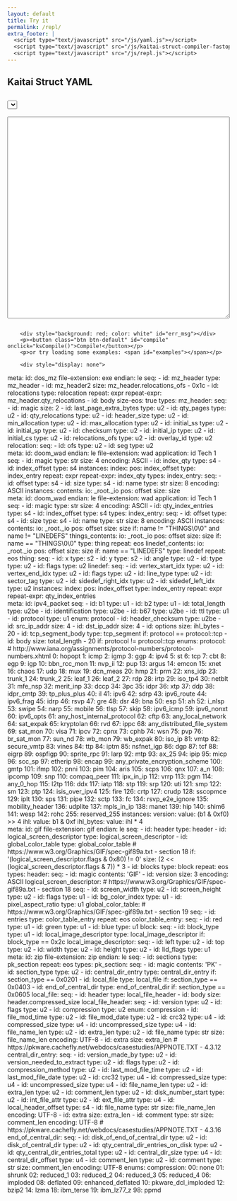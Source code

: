 ```yaml
---
layout: default
title: Try it
permalink: /repl/
extra_footer: |
  <script type="text/javascript" src="/js/yaml.js"></script>
  <script type="text/javascript" src="/js/kaitai-struct-compiler-fastopt.js"></script>
  <script type="text/javascript" src="/js/repl.js"></script>
---
```

<link rel="stylesheet" href="{{ site.baseurl }}/styles/ks.css" type="text/css">
<link rel="stylesheet" href="{{ site.baseurl }}/styles/highlight/railscasts.css" type="text/css">

<div class="container">
        <div class="row">
            <div class="col-md-5"><h2>Kaitai Struct YAML</h2></div>
            <div class="col-md-7"><h2><select id="target_lang"></select></h2></div>
        </div>
        <div class="row">
            <div class="col-md-5"><textarea id="source" rows="30" style="width: 100%"></textarea></div>
            <div class="col-md-7">
                <pre><code class="java" id="compiled"></code></pre>
            </div>
        </div>

        <div style="background: red; color: white" id="err_msg"></div>
        <p><button class="btn btn-default" id="compile" onclick="ksCompile()">Compile!</button></p>
        <p>or try loading some examples: <span id="examples"></span></p>

        <div style="display: none">
<div class="example" data-name="DOS MZ">meta:
  id: dos_mz
  file-extension: exe
  endian: le
seq:
  - id: mz_header
    type: mz_header
  - id: mz_header2
    size: mz_header.relocations_ofs - 0x1c
  - id: relocations
    type: relocation
    repeat: expr
    repeat-expr: mz_header.qty_relocations
  - id: body
    size-eos: true
types:
  mz_header:
    seq:
      - id: magic
        size: 2
      - id: last_page_extra_bytes
        type: u2
      - id: qty_pages
        type: u2
      - id: qty_relocations
        type: u2
      - id: header_size
        type: u2
      - id: min_allocation
        type: u2
      - id: max_allocation
        type: u2
      - id: initial_ss
        type: u2
      - id: initial_sp
        type: u2
      - id: checksum
        type: u2
      - id: initial_ip
        type: u2
      - id: initial_cs
        type: u2
      - id: relocations_ofs
        type: u2
      - id: overlay_id
        type: u2
  relocation:
    seq:
      - id: ofs
        type: u2
      - id: seg
        type: u2
</div>
<div class="example" data-name="Doom .wad (simple)">meta:
  id: doom_wad
  endian: le
  file-extension: wad
  application: id Tech 1
seq:
  - id: magic
    type: str
    size: 4
    encoding: ASCII
  - id: index_qty
    type: s4
  - id: index_offset
    type: s4
instances:
  index:
    pos: index_offset
    type: index_entry
    repeat: expr
    repeat-expr: index_qty
types:
  index_entry:
    seq:
      - id: offset
        type: s4
      - id: size
        type: s4
      - id: name
        type: str
        size: 8
        encoding: ASCII
    instances:
      contents:
        io: _root._io
        pos: offset
        size: size
</div>
<div class="example" data-name="Doom .wad">meta:
  id: doom_wad
  endian: le
  file-extension: wad
  application: id Tech 1
seq:
  - id: magic
    type: str
    size: 4
    encoding: ASCII
  - id: qty_index_entries
    type: s4
  - id: index_offset
    type: s4
types:
  index_entry:
    seq:
      - id: offset
        type: s4
      - id: size
        type: s4
      - id: name
        type: str
        size: 8
        encoding: ASCII
    instances:
      contents:
        io: _root._io
        pos: offset
        size: size
        if: name != "THINGS\0\0" and name != "LINEDEFS"
      things_contents:
        io: _root._io
        pos: offset
        size: size
        if: name == "THINGS\0\0"
        type: thing
        repeat: eos
      linedef_contents:
        io: _root._io
        pos: offset
        size: size
        if: name == "LINEDEFS"
        type: linedef
        repeat: eos
  thing:
    seq:
      - id: x
        type: s2
      - id: y
        type: s2
      - id: angle
        type: u2
      - id: type
        type: u2
      - id: flags
        type: u2
  linedef:
    seq:
      - id: vertex_start_idx
        type: u2
      - id: vertex_end_idx
        type: u2
      - id: flags
        type: u2
      - id: line_type
        type: u2
      - id: sector_tag
        type: u2
      - id: sidedef_right_idx
        type: u2
      - id: sidedef_left_idx
        type: u2
instances:
  index:
    pos: index_offset
    type: index_entry
    repeat: expr
    repeat-expr: qty_index_entries
</div>
<div class="example" data-name="IPv4 packet">meta:
  id: ipv4_packet
seq:
  - id: b1
    type: u1
  - id: b2
    type: u1
  - id: total_length
    type: u2be
  - id: identification
    type: u2be
  - id: b67
    type: u2be
  - id: ttl
    type: u1
  - id: protocol
    type: u1
    enum: protocol
  - id: header_checksum
    type: u2be
  - id: src_ip_addr
    size: 4
  - id: dst_ip_addr
    size: 4
  - id: options
    size: ihl_bytes - 20
  - id: tcp_segment_body
    type: tcp_segment
    if: protocol == protocol::tcp
  - id: body
    size: total_length - 20
    if: protocol != protocol::tcp
enums:
  protocol:
    # http://www.iana.org/assignments/protocol-numbers/protocol-numbers.xhtml
    0: hopopt
    1: icmp
    2: igmp
    3: ggp
    4: ipv4
    5: st
    6: tcp
    7: cbt
    8: egp
    9: igp
    10: bbn_rcc_mon
    11: nvp_ii
    12: pup
    13: argus
    14: emcon
    15: xnet
    16: chaos
    17: udp
    18: mux
    19: dcn_meas
    20: hmp
    21: prm
    22: xns_idp
    23: trunk_1
    24: trunk_2
    25: leaf_1
    26: leaf_2
    27: rdp
    28: irtp
    29: iso_tp4
    30: netblt
    31: mfe_nsp
    32: merit_inp
    33: dccp
    34: 3pc
    35: idpr
    36: xtp
    37: ddp
    38: idpr_cmtp
    39: tp_plus_plus
    40: il
    41: ipv6
    42: sdrp
    43: ipv6_route
    44: ipv6_frag
    45: idrp
    46: rsvp
    47: gre
    48: dsr
    49: bna
    50: esp
    51: ah
    52: i_nlsp
    53: swipe
    54: narp
    55: mobile
    56: tlsp
    57: skip
    58: ipv6_icmp
    59: ipv6_nonxt
    60: ipv6_opts
    61: any_host_internal_protocol
    62: cftp
    63: any_local_network
    64: sat_expak
    65: kryptolan
    66: rvd
    67: ippc
    68: any_distributed_file_system
    69: sat_mon
    70: visa
    71: ipcv
    72: cpnx
    73: cphb
    74: wsn
    75: pvp
    76: br_sat_mon
    77: sun_nd
    78: wb_mon
    79: wb_expak
    80: iso_ip
    81: vmtp
    82: secure_vmtp
    83: vines
    84: ttp
    84: iptm
    85: nsfnet_igp
    86: dgp
    87: tcf
    88: eigrp
    89: ospfigp
    90: sprite_rpc
    91: larp
    92: mtp
    93: ax_25
    94: ipip
    95: micp
    96: scc_sp
    97: etherip
    98: encap
    99: any_private_encryption_scheme
    100: gmtp
    101: ifmp
    102: pnni
    103: pim
    104: aris
    105: scps
    106: qnx
    107: a_n
    108: ipcomp
    109: snp
    110: compaq_peer
    111: ipx_in_ip
    112: vrrp
    113: pgm
    114: any_0_hop
    115: l2tp
    116: ddx
    117: iatp
    118: stp
    119: srp
    120: uti
    121: smp
    122: sm
    123: ptp
    124: isis_over_ipv4
    125: fire
    126: crtp
    127: crudp
    128: sscopmce
    129: iplt
    130: sps
    131: pipe
    132: sctp
    133: fc
    134: rsvp_e2e_ignore
    135: mobility_header
    136: udplite
    137: mpls_in_ip
    138: manet
    139: hip
    140: shim6
    141: wesp
    142: rohc
    255: reserved_255
instances:
  version:
    value: (b1 & 0xf0) >> 4
  ihl:
    value: b1 & 0xf
  ihl_bytes:
    value: ihl * 4
</div>
<div class="example" data-name="GIF image">meta:
  id: gif
  file-extension: gif
  endian: le
seq:
  - id: header
    type: header
  - id: logical_screen_descriptor
    type: logical_screen_descriptor
  - id: global_color_table
    type: global_color_table
    # https://www.w3.org/Graphics/GIF/spec-gif89a.txt - section 18
    if: '(logical_screen_descriptor.flags & 0x80) != 0'
    size: (2 << (logical_screen_descriptor.flags & 7)) * 3
  - id: blocks
    type: block
    repeat: eos
types:
  header:
    seq:
      - id: magic
        contents: 'GIF'
      - id: version
        size: 3
        encoding: ASCII
  logical_screen_descriptor:
    # https://www.w3.org/Graphics/GIF/spec-gif89a.txt - section 18
    seq:
      - id: screen_width
        type: u2
      - id: screen_height
        type: u2
      - id: flags
        type: u1
      - id: bg_color_index
        type: u1
      - id: pixel_aspect_ratio
        type: u1
  global_color_table:
    # https://www.w3.org/Graphics/GIF/spec-gif89a.txt - section 19
    seq:
      - id: entries
        type: color_table_entry
        repeat: eos
  color_table_entry:
    seq:
      - id: red
        type: u1
      - id: green
        type: u1
      - id: blue
        type: u1
  block:
    seq:
      - id: block_type
        type: u1
      - id: local_image_descriptor
        type: local_image_descriptor
        if: block_type == 0x2c
  local_image_descriptor:
    seq:
      - id: left
        type: u2
      - id: top
        type: u2
      - id: width
        type: u2
      - id: height
        type: u2
      - id: lid_flags
        type: u1
</div>
<div class="example" data-name="ZIP archive">meta:
  id: zip
  file-extension: zip
  endian: le
seq:
  - id: sections
    type: pk_section
    repeat: eos
types:
  pk_section:
    seq:
      - id: magic
        contents: 'PK'
      - id: section_type
        type: u2
      - id: central_dir_entry
        type: central_dir_entry
        if: section_type == 0x0201
      - id: local_file
        type: local_file
        if: section_type == 0x0403
      - id: end_of_central_dir
        type: end_of_central_dir
        if: section_type == 0x0605
  local_file:
    seq:
      - id: header
        type: local_file_header
      - id: body
        size: header.compressed_size
  local_file_header:
    seq:
      - id: version
        type: u2
      - id: flags
        type: u2
      - id: compression
        type: u2
        enum: compression
      - id: file_mod_time
        type: u2
      - id: file_mod_date
        type: u2
      - id: crc32
        type: u4
      - id: compressed_size
        type: u4
      - id: uncompressed_size
        type: u4
      - id: file_name_len
        type: u2
      - id: extra_len
        type: u2
      - id: file_name
        type: str
        size: file_name_len
        encoding: UTF-8
      - id: extra
        size: extra_len
  # https://pkware.cachefly.net/webdocs/casestudies/APPNOTE.TXT - 4.3.12
  central_dir_entry:
    seq:
      - id: version_made_by
        type: u2
      - id: version_needed_to_extract
        type: u2
      - id: flags
        type: u2
      - id: compression_method
        type: u2
      - id: last_mod_file_time
        type: u2
      - id: last_mod_file_date
        type: u2
      - id: crc32
        type: u4
      - id: compressed_size
        type: u4
      - id: uncompressed_size
        type: u4
      - id: file_name_len
        type: u2
      - id: extra_len
        type: u2
      - id: comment_len
        type: u2
      - id: disk_number_start
        type: u2
      - id: int_file_attr
        type: u2
      - id: ext_file_attr
        type: u4
      - id: local_header_offset
        type: s4
      - id: file_name
        type: str
        size: file_name_len
        encoding: UTF-8
      - id: extra
        size: extra_len
      - id: comment
        type: str
        size: comment_len
        encoding: UTF-8
  # https://pkware.cachefly.net/webdocs/casestudies/APPNOTE.TXT - 4.3.16
  end_of_central_dir:
    seq:
      - id: disk_of_end_of_central_dir
        type: u2
      - id: disk_of_central_dir
        type: u2
      - id: qty_central_dir_entries_on_disk
        type: u2
      - id: qty_central_dir_entries_total
        type: u2
      - id: central_dir_size
        type: u4
      - id: central_dir_offset
        type: u4
      - id: comment_len
        type: u2
      - id: comment
        type: str
        size: comment_len
        encoding: UTF-8
enums:
  compression:
    00: none
    01: shrunk
    02: reduced_1
    03: reduced_2
    04: reduced_3
    05: reduced_4
    06: imploded
    08: deflated
    09: enhanced_deflated
    10: pkware_dcl_imploded
    12: bzip2
    14: lzma
    18: ibm_terse
    19: ibm_lz77_z
    98: ppmd
</div>
</div>

</div>
